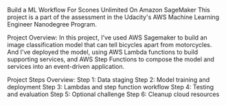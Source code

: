 Build a ML Workflow For Scones Unlimited On Amazon SageMaker
This project is a part of the assessment in the Udacity's AWS Machine Learning Engineer Nanodegree Program.

Project Overview:
In this project, I've used AWS Sagemaker to build an image classification model that can tell bicycles apart from motorcycles. And I've deployed the model, using AWS Lambda functions to build supporting services, and AWS Step Functions to compose the model and services into an event-driven application.

Project Steps Overview:
Step 1: Data staging
Step 2: Model training and deployment
Step 3: Lambdas and step function workflow
Step 4: Testing and evaluation
Step 5: Optional challenge
Step 6: Cleanup cloud resources
